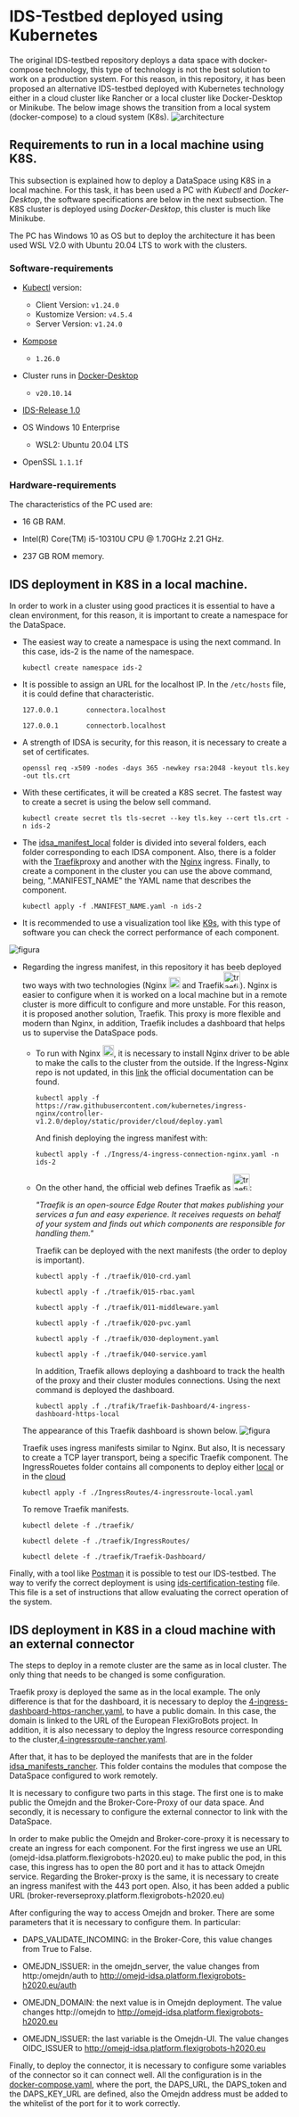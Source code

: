 # IDS-Testbed deployed using Kubernetes


The original IDS-testbed repository deploys a data space with docker-compose technology, this type of technology is not the best solution to work on a production system. For this reason, in this repository, it has been proposed an alternative IDS-testbed deployed with Kubernetes technology either in a cloud cluster like Rancher or a local cluster like Docker-Desktop or Minikube. The below image shows the transition from a local system (docker-compose) to a cloud system (K8s). 
<img src="pictures/architecture.png" alt="architecture"/>

## Requirements to run in a local machine using K8S. 

This subsection is explained how to deploy a DataSpace using K8S in a local machine. For this task, it has been used a PC with *Kubectl* and *Docker-Desktop*, the software specifications are below in the next subsection. The K8S cluster is deployed using *Docker-Desktop*, this cluster is much like Minikube.

The PC has Windows 10 as OS but to deploy the architecture it has been used WSL V2.0 with Ubuntu 20.04 LTS to work with the clusters. 


### Software-requirements

- [Kubectl](https://kubernetes.io/es/docs/tasks/tools/) version:
  - Client Version: `v1.24.0`
  - Kustomize Version: `v4.5.4`
  - Server Version: `v1.24.0`
- [Kompose](https://kompose.io/)
  - `1.26.0`

- Cluster runs in [Docker-Desktop](https://docs.docker.com/desktop/windows/install/)
  - `v20.10.14`

-  [IDS-Release 1.0](https://github.com/International-Data-Spaces-Association/IDS-testbed)
-   OS Windows 10 Enterprise
    -   WSL2: Ubuntu 20.04 LTS
  
- OpenSSL `1.1.1f`



### Hardware-requirements

The characteristics of the PC used are:

- 16 GB RAM.
- Intel(R) Core(TM) i5-10310U CPU @ 1.70GHz   2.21 GHz.

- 237 GB ROM memory.

## IDS deployment in K8S in a local machine.

In order to work in a cluster using good practices it is essential to have a clean environment, for this reason, it is important to create a namespace for the DataSpace. 

- The easiest way to create a namespace is using the next command. In this case, ids-2 is the name of the namespace. 
  
  `kubectl create namespace ids-2`
  

- It is possible to assign an URL for the localhost IP. In the  `/etc/hosts` file, it is could define that characteristic. 
  
  `127.0.0.1       connectora.localhost`
    
  `127.0.0.1       connectorb.localhost`


- A strength of IDSA is security, for this reason, it is necessary to create a set of certificates.
  
  `openssl req -x509 -nodes -days 365 -newkey rsa:2048 -keyout tls.key -out tls.crt`
  
- With these certificates, it will be created a K8S secret. The fastest way to create a secret is using the below sell command.

  `kubectl create secret tls tls-secret --key tls.key --cert tls.crt -n ids-2`

- The [idsa_manifest_local](./idsa_manifest_local/) folder is divided into several folders, each folder corresponding to each IDSA component. Also, there is a folder with the [Traefik](./traefik/)proxy and another with the [Nginx](./Nginx/) ingress. Finally, to create a component in the cluster you can use the above command, being, ".MANIFEST_NAME" the YAML name that describes the component.
    
    `kubectl apply -f .MANIFEST_NAME.yaml -n ids-2`

- It is recommended to use a visualization tool like [K9s](https://k9scli.io/), with this type of software you can check the correct performance of each component. 
    

![figura](./pictures/pods_running_k9s.png)

- Regarding the ingress manifest, in this repository it has beeb deployed two ways with two technologies (Nginx  [<img src="pictures/img-buildkite/nginx.png" width="20" height="20" alt="traefik"/>](https://www.nginx.com/) and Traefik[<img src="pictures/img-buildkite/Traefik.png" width="30" height="30" alt="traefik"/>](https://doc.traefik.io/traefik/)). Nginx is easier to configure when it is worked on a local machine but in a remote cluster is more difficult to configure and more unstable. For this reason, it is proposed another solution, Traefik. This proxy is more flexible and modern than Nginx, in addition, Traefik includes a dashboard that helps us to supervise the DataSpace pods. 

  - To run with Nginx [<img src="pictures/img-buildkite/nginx.png" width="20" height="20" alt="traefik"/>](https://www.nginx.com/), it is necessary to install Nginx driver to be able to make the calls to the cluster from the outside. If the Ingress-Nginx repo is not updated, in this [link](https://kubernetes.github.io/ingress-nginx/deploy/) the official documentation can be found.

    `kubectl apply -f https://raw.githubusercontent.com/kubernetes/ingress-nginx/controller-v1.2.0/deploy/static/provider/cloud/deploy.yaml`

    And finish deploying the ingress manifest with:
      
    `kubectl apply -f ./Ingress/4-ingress-connection-nginx.yaml -n ids-2`

  - On the other hand, the official web defines Traefik as  [<img src="pictures/img-buildkite/Traefik.png" width="30" height="30" alt="traefik"/>](https://doc.traefik.io/traefik/):


    *"Traefik is an open-source Edge Router that makes publishing your services a fun and easy experience. It receives requests on behalf of your system and finds out which components are responsible for handling them."*
  

    Traefik can be deployed with the next manifests (the order to deploy is important).

    `kubectl apply -f ./traefik/010-crd.yaml`

    `kubectl apply -f ./traefik/015-rbac.yaml`
    
    `kubectl apply -f ./traefik/011-middleware.yaml`
        
    `kubectl apply -f ./traefik/020-pvc.yaml`
    
    `kubectl apply -f ./traefik/030-deployment.yaml`
    
    `kubectl apply -f ./traefik/040-service.yaml`

    In addition, Traefik allows deploying a dashboard to track the health of the proxy and their cluster modules connections. Using the next command is deployed the dashboard. 

    `kubectl apply .f ./trafik/Traefik-Dashboard/4-ingress-dashboard-https-local`

        
  The appearance of this Traefik dashboard is shown below.
  ![figura](./pictures/dashboardv2.png)

  Traefik uses ingress manifests similar to Nginx. But also, It is necessary to create a TCP layer transport, being a specific Traefik component. 
  The IngressRouetes folder contains all components to deploy either [local](./traefik/IngressRoutes/4-ingressroute-local.yaml) or in the [cloud](./traefik/IngressRoutes/4-ingressroute-rancher.yaml)
  

    `kubectl apply -f ./IngressRoutes/4-ingressroute-local.yaml`
    
  To remove Traefik manifests.

    `kubectl delete -f ./traefik/`

    `kubectl delete -f ./traefik/IngressRoutes/`

    `kubectl delete -f ./traefik/Traefik-Dashboard/`

Finally, with a tool like [Postman](https://www.postman.com/) it is possible to test our IDS-testbed.  The way to verify the correct deployment is using [ids-certification-testing](TestbedPreconfiguration.postman_collection.json) file. This file is a set of instructions that allow evaluating the correct operation of the system. 

## IDS deployment in K8S in a cloud machine with an external connector

The steps to deploy in a remote cluster are the same as in local cluster. The only thing that needs to be changed is some configuration.

Traefik proxy is deployed the same as in the local example. The only difference is that for the dashboard, it is necessary to deploy the [4-ingress-dashboard-https-rancher.yaml](./traefik/Traefik-Dashboard/4-ingress-dashboard-https-rancher.yaml), to have a public domain. In this case, the domain is linked to the URL of the European FlexiGroBots project. In addition, it is also necessary to deploy the Ingress resource corresponding to the cluster,[4-ingressroute-rancher.yaml](./traefik/IngressRoutes/4-ingressroute-rancher.yaml).

After that, it has to be deployed the manifests that are in the folder [idsa_manifests_rancher](./idsa_manifests_rancher/). This folder contains the modules that compose the DataSpace configured to work remotely. 

 It is necessary to configure two parts in this stage. The first one is to make public the Omejdn and the Broker-Core-Proxy of our data space. And secondly, it is necessary to configure the external connector to link with the DataSpace. 

In order to make public the Omejdn and Broker-core-proxy it is necessary to create an ingress for each component. For the first ingress we use an URL (omejd-idsa.platform.flexigrobots-h2020.eu) to make public the pod, in this case, this ingress has to open the 80 port and it has to attack Omejdn service. Regarding the Broker-proxy is the same, it is necessary to create an ingress manifest with the 443 port open. Also, it has been added a public URL (broker-reverseproxy.platform.flexigrobots-h2020.eu)

After configuring the way to access Omejdn and broker. There are some parameters that it is necessary to configure them. In particular:
- DAPS_VALIDATE_INCOMING: in the Broker-Core, this value changes from True to False.
  
- OMEJDN_ISSUER: in the omejdn_server,  the value changes from http:/omejdn/auth to http://omejd-idsa.platform.flexigrobots-h2020.eu/auth
- OMEJDN_DOMAIN: the next value is in Omejdn deployment. The value changes http://omejdn to http://omejd-idsa.platform.flexigrobots-h2020.eu
- OMEJDN_ISSUER:  the last variable is the Omejdn-UI.  The value changes OIDC_ISSUER to http://omejd-idsa.platform.flexigrobots-h2020.eu

Finally, to deploy the connector, it is necessary to configure some variables of the connector so it can connect well. All the configuration is in the [docker-compose.yaml](./External_connector/docker-compose.yml), where the port, the DAPS_URL, the DAPS_token and the DAPS_KEY_URL are defined, also the Omejdn address must be added to the whitelist of the port for it to work correctly. 